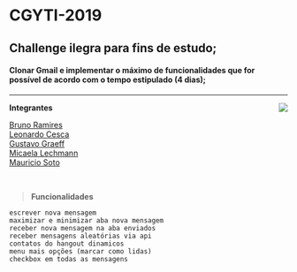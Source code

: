 # CGYTI-2019

## Challenge ilegra para fins de __estudo__;

#### Clonar Gmail e implementar o máximo de funcionalidades que for possível de acordo com o tempo estipulado (4 dias);

<hr>
<img align="right" src="https://cdn-images-1.medium.com/max/800/1*-AFFCVJYx-HRlKAdRtymYw.jpeg">

**Integrantes**

<a href="https://github.com/brunormferreira">Bruno Ramires</a><br>
<a href="https://github.com/LeonardoCesca">Leonardo Cesca</a><br>
<a href="https://github.com/ggraeff98">Gustavo Graeff</a><br>
<a href="https://github.com/micaelalechmann"> Micaela Lechmann</a><br>
<a href="https://github.com/soto92">Mauricio Soto</a><br>

<br>

> **Funcionalidades**
```
escrever nova mensagem
maximizar e minimizar aba nova mensagem
receber nova mensagem na aba enviados
receber mensagens aleatórias via api
contatos do hangout dinamicos
menu mais opções (marcar como lidas)
checkbox em todas as mensagens
```

